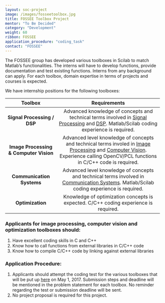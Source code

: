 ```yaml
---
layout: soc-project
image: /images/fosseetoolbox.jpg
title: FOSSEE Toolbox Project
mentor: "To Be Decided"
category: "Development"
weight: 60
ribbon: FOSSEE
application_procedure: "coding_task"
contact: "FOSSEE"
---
```


The FOSSEE group has developed various toolboxes in Scilab to match Matlab’s functionalities. The interns will have to develop functions, provide documentation and test existing functions. Interns from any background can apply. For each toolbox, domain expertise in terms of projects and courses is expected.

<!--break-->

We have internship positions for the following toolboxes:

| Toolbox                          | Requirements                                             |
| :------------------------------: | :------------------------------------------------------: |
| **Signal Processing / DSP**          | Advanced knowledge of concepts and technical terms involved in [Signal Processing](https://in.mathworks.com/help/signal/functionlist.html) and [DSP](https://in.mathworks.com/help/dsp/functionlist.html). Matlab/Scilab coding experience is required.|
| **Image Processing & Computer Vision** | Advanced level knowledge of concepts and technical terms involed in [Image Processing](https://in.mathworks.com/help/images/functionlist.html) and [Computer Vision](https://in.mathworks.com/help/vision/functionlist.html). Experience calling OpenCV/PCL functions in C/C++ code is required.|
| **Communication Systems** | Advanced level knowledge of concepts and technical terms involved in [Communication Systems](https://in.mathworks.com/help/comm/functionlist.html). Matlab/Scilab coding experience is required. |
| **Optimization** | Knowledge of optimization concepts is expected. C/C++ coding experience is required. |

### Applicants for image processing, computer vision and optimization toolboxes should:
1. Have excellent coding skills in C and C++
2. Know how to call functions from external libraries in C/C++ code
3. Know how to compile C/C++ code by linking against external libraries

### Application Procedure:
1. Applicants should attempt the coding test for the various toolboxes that will be put up [here](http://fossee.in/internship) on May 1, 2017. Submission steps and deadline will be mentioned in the problem statement for each toolbox. No reminder regarding the test or submission deadline will be sent.
2. No project proposal is required for this project.